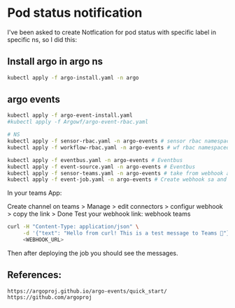 # Pod status notification
I've been asked to create Notfication for pod status with specific label in specific ns, so I did this:

## Install argo in argo ns
```bash
kubectl apply -f argo-install.yaml -n argo
```

## argo events

```bash
kubectl apply -f argo-event-install.yaml 
#kubectl apply -f Argowf/argo-event-rbac.yaml

# NS
kubectl apply -f sensor-rbac.yaml -n argo-events # sensor rbac namespaced
kubectl apply -f workflow-rbac.yaml -n argo-events # wf rbac namespaced

kubectl apply -f eventbus.yaml -n argo-events # Eventbus
kubectl apply -f event-source.yaml -n argo-events # Eventbus
kubectl apply -f sensor-teams.yaml -n argo-events # take from webhook and trigger the wf
kubectl apply -f event-job.yaml -n argo-events # Create webhook sa and argo-event roles for the wf
```
In your teams App:

Create channel on teams > Manage > edit connectors > configur webhook > copy the link > Done
Test your webhook link: webhook teams

```bash
curl -H "Content-Type: application/json" \
     -d '{"text": "Hello from curl! This is a test message to Teams 🚀"}' \
     <WEBHOOK_URL>
```

Then after deploying the job you should see the messages.

## References:
    https://argoproj.github.io/argo-events/quick_start/
    https://github.com/argoproj
